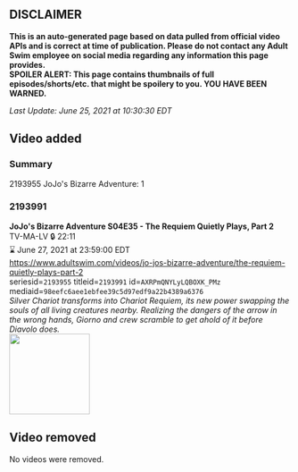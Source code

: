 ## DISCLAIMER
**This is an auto-generated page based on data pulled from official video APIs and is correct at time of publication. Please do not contact any Adult Swim employee on social media regarding any information this page provides.**  
**SPOILER ALERT: This page contains thumbnails of full episodes/shorts/etc. that might be spoilery to you. YOU HAVE BEEN WARNED.**  

_Last Update: June 25, 2021 at 10:30:30 EDT_
## Video added
### Summary
2193955 JoJo's Bizarre Adventure: 1  
### 2193991
**JoJo's Bizarre Adventure S04E35 - The Requiem Quietly Plays, Part 2**  
TV-MA-LV 🔒 22:11  
⌛ June 27, 2021 at 23:59:00 EDT  
https://www.adultswim.com/videos/jo-jos-bizarre-adventure/the-requiem-quietly-plays-part-2  
seriesid=`2193955` titleid=`2193991` id=`AXRPmQNYLyLQBOXK_PMz` mediaid=`98eefc6aee1ebfee39c5d97edf9a22b4389a6376`  
_Silver Chariot transforms into Chariot Requiem, its new power swapping the souls of all living creatures nearby. Realizing the dangers of the arrow in the wrong hands, Giorno and crew scramble to get ahold of it before Diavolo does._  
<a href="https://media.cdn.adultswim.com/uploads/20200902/thumbnails/2_20921214192-jojo_goldenwind_035.jpg"><img src="https://media.cdn.adultswim.com/uploads/20200902/thumbnails/2_20921214192-jojo_goldenwind_035.jpg" height="144px" /></a>
## Video removed
No videos were removed.  
